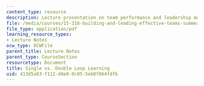 ```yaml
---
content_type: resource
description: Lecture presentation on team performance and leadership models.
file: /media/courses/15-316-building-and-leading-effective-teams-summer-2005/413d5a03f112d8e00c055eb0f064fdfb_sng_dob_loop_lrn.pdf
file_type: application/pdf
learning_resource_types:
- Lecture Notes
ocw_type: OCWFile
parent_title: Lecture Notes
parent_type: CourseSection
resourcetype: Document
title: Single vs. Double Loop Learning
uid: 413d5a03-f112-d8e0-0c05-5eb0f064fdfb
---
```

